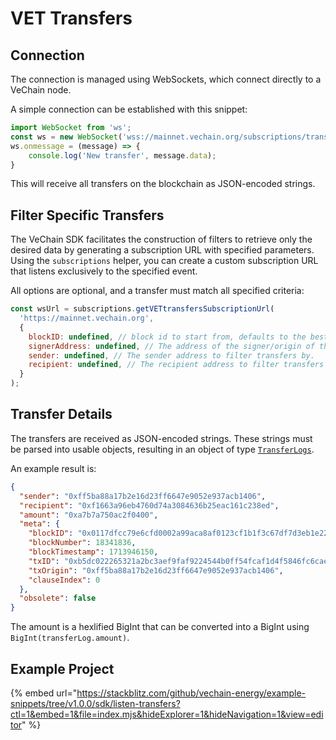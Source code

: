 # VET Transfers

## Connection

The connection is managed using WebSockets, which connect directly to a VeChain node.

A simple connection can be established with this snippet:

```js
import WebSocket from 'ws';
const ws = new WebSocket('wss://mainnet.vechain.org/subscriptions/transfer');
ws.onmessage = (message) => {
    console.log('New transfer', message.data);
}
```

This will receive all transfers on the blockchain as JSON-encoded strings.

## Filter Specific Transfers

The VeChain SDK facilitates the construction of filters to retrieve only the desired data by generating a subscription URL with specified parameters. Using the `subscriptions` helper, you can create a custom subscription URL that listens exclusively to the specified event.

All options are optional, and a transfer must match all specified criteria:

```js
const wsUrl = subscriptions.getVETtransfersSubscriptionUrl(
  'https://mainnet.vechain.org',
  {
    blockID: undefined, // block id to start from, defaults to the best block.
    signerAddress: undefined, // The address of the signer/origin of the transaction to filter transfers by.
    sender: undefined, // The sender address to filter transfers by.
    recipient: undefined, // The recipient address to filter transfers by.
  }
);
```

## Transfer Details

The transfers are received as JSON-encoded strings. These strings must be parsed into usable objects, resulting in an object of type [`TransferLogs`](https://vechain.github.io/vechain-sdk-js/interfaces/_vechain_sdk_network.TransferLogs.html).

An example result is:

```json
{
  "sender": "0xff5ba88a17b2e16d23ff6647e9052e937acb1406",
  "recipient": "0xf1663a96eb4760d74a3084636b25eac161c238ed",
  "amount": "0xa7b7a750ac2f0400",
  "meta": {
    "blockID": "0x0117dfcc79e6cfd0002a99aca8af0123cf1b1f3c67df7d3eb1e22aaf286088b2",
    "blockNumber": 18341836,
    "blockTimestamp": 1713946150,
    "txID": "0xb5dc022265321a2bc3aef9faf9224544b0ff54fcaf1d4f5846fc6caee0187009",
    "txOrigin": "0xff5ba88a17b2e16d23ff6647e9052e937acb1406",
    "clauseIndex": 0
  },
  "obsolete": false
}
```

The amount is a hexlified BigInt that can be converted into a BigInt using `BigInt(transferLog.amount)`.

## Example Project

{% embed url="https://stackblitz.com/github/vechain-energy/example-snippets/tree/v1.0.0/sdk/listen-transfers?ctl=1&embed=1&file=index.mjs&hideExplorer=1&hideNavigation=1&view=editor" %}
